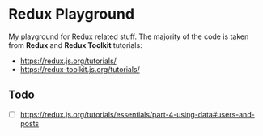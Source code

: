 # Redux Playground

My playground for Redux related stuff. The majority of the code is taken from **Redux** and **Redux Toolkit** tutorials: 
- https://redux.js.org/tutorials/
- https://redux-toolkit.js.org/tutorials/

## Todo

- [ ] https://redux.js.org/tutorials/essentials/part-4-using-data#users-and-posts
